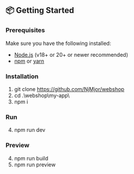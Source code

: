 ## 📦 Getting Started
### Prerequisites

Make sure you have the following installed:

- [Node.js](https://nodejs.org/) (v18+ or 20+ or newer recommended)
- [npm](https://www.npmjs.com/) or [yarn](https://yarnpkg.com/)

### Installation

1. git clone https://github.com/NjMjor/webshop
2. cd .\webshop\my-app\
3. npm i

### Run
4. npm run dev

### Preview
4. npm run build 
5. npm run preview 

